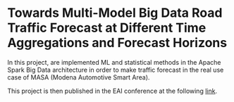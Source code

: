 # Towards Multi-Model Big Data Road Traffic Forecast at Different Time Aggregations and Forecast Horizons

In this project, are implemented ML and statistical methods in the Apache Spark Big Data architecture in order to make traffic forecast in the real use case of MASA (Modena Automotive Smart Area).

This project is then published in the EAI conference at the following [link](https://eudl.eu/pdf/10.4108/ew.v9i39.1187).


